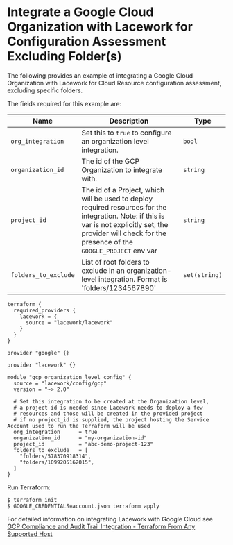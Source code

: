 # Integrate a Google Cloud Organization with Lacework for Configuration Assessment Excluding Folder(s)
The following provides an example of integrating a Google Cloud Organization with Lacework for Cloud Resource configuration assessment, excluding specific folders.

The fields required for this example are:

| Name | Description | Type |
|------|-------------|------|
| `org_integration` | Set this to `true` to configure an organization level integration. | `bool` |
| `organization_id` | The id of the GCP Organization to integrate with. | `string` |
| `project_id` | The id of a Project, which will be used to deploy required resources for the integration. Note: if this is var is not explicitly set, the provider will check for the presence of the `GOOGLE_PROJECT` env var | `string` |
| `folders_to_exclude` | List of root folders to exclude in an organization-level integration.  Format is 'folders/1234567890' | `set(string)` |


```hcl
terraform {
  required_providers {
    lacework = {
      source = "lacework/lacework"
    }
  }
}

provider "google" {}

provider "lacework" {}

module "gcp_organization_level_config" {
  source = "lacework/config/gcp"
  version = "~> 2.0"
  
  # Set this integration to be created at the Organization level,
  # a project id is needed since Lacework needs to deploy a few
  # resources and those will be created in the provided project
  # if no project_id is supplied, the project hosting the Service Account used to run the Terraform will be used
  org_integration      = true
  organization_id      = "my-organization-id"
  project_id           = "abc-demo-project-123"
  folders_to_exclude   = [
    "folders/578370918314", 
    "folders/1099205162015",
  ] 
}
```

Run Terraform:
```
$ terraform init
$ GOOGLE_CREDENTIALS=account.json terraform apply
```

For detailed information on integrating Lacework with Google Cloud see [GCP Compliance and Audit Trail Integration - Terraform From Any Supported Host](https://docs.lacework.com/onboarding/gcp-compliance-and-audit-log-integration-terraform-from-any-supported-host)
